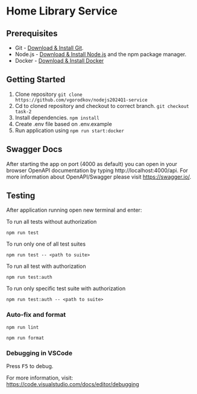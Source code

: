 # Home Library Service

## Prerequisites

- Git - [Download & Install Git](https://git-scm.com/downloads).
- Node.js - [Download & Install Node.js](https://nodejs.org/en/download/) and the npm package manager.
- Docker - [Download & Install Docker](https://www.docker.com/products/docker-desktop/)

## Getting Started
1. Clone repository ```git clone https://github.com/vgorodkov/nodejs2024Q1-service```
2. Cd to cloned repository and checkout to correct branch. ```git checkout task-2```
3. Install dependencies. ```npm install```
4. Create .env file based on .env.example
5. Run application using ```npm run start:docker```

## Swagger Docs
After starting the app on port (4000 as default) you can open
in your browser OpenAPI documentation by typing http://localhost:4000/api.
For more information about OpenAPI/Swagger please visit https://swagger.io/.

## Testing

After application running open new terminal and enter:

To run all tests without authorization

```
npm run test
```

To run only one of all test suites

```
npm run test -- <path to suite>
```

To run all test with authorization

```
npm run test:auth
```

To run only specific test suite with authorization

```
npm run test:auth -- <path to suite>
```

### Auto-fix and format

```
npm run lint
```

```
npm run format
```

### Debugging in VSCode

Press <kbd>F5</kbd> to debug.

For more information, visit: https://code.visualstudio.com/docs/editor/debugging
